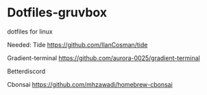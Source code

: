 # Dotfiles-gruvbox
dotfiles for linux

Needed: 
Tide
https://github.com/IlanCosman/tide


Gradient-terminal
https://github.com/aurora-0025/gradient-terminal


Betterdiscord


Cbonsai
https://github.com/mhzawadi/homebrew-cbonsai
